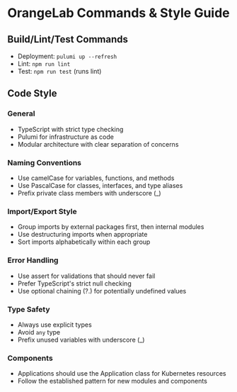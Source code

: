 # OrangeLab Commands & Style Guide

## Build/Lint/Test Commands
- Deployment: `pulumi up --refresh`
- Lint: `npm run lint`
- Test: `npm run test` (runs lint)

## Code Style

### General
- TypeScript with strict type checking
- Pulumi for infrastructure as code
- Modular architecture with clear separation of concerns

### Naming Conventions
- Use camelCase for variables, functions, and methods
- Use PascalCase for classes, interfaces, and type aliases
- Prefix private class members with underscore (_)

### Import/Export Style
- Group imports by external packages first, then internal modules
- Use destructuring imports when appropriate
- Sort imports alphabetically within each group

### Error Handling
- Use assert for validations that should never fail
- Prefer TypeScript's strict null checking
- Use optional chaining (?.) for potentially undefined values

### Type Safety
- Always use explicit types
- Avoid `any` type
- Prefix unused variables with underscore (_)

### Components
- Applications should use the Application class for Kubernetes resources
- Follow the established pattern for new modules and components